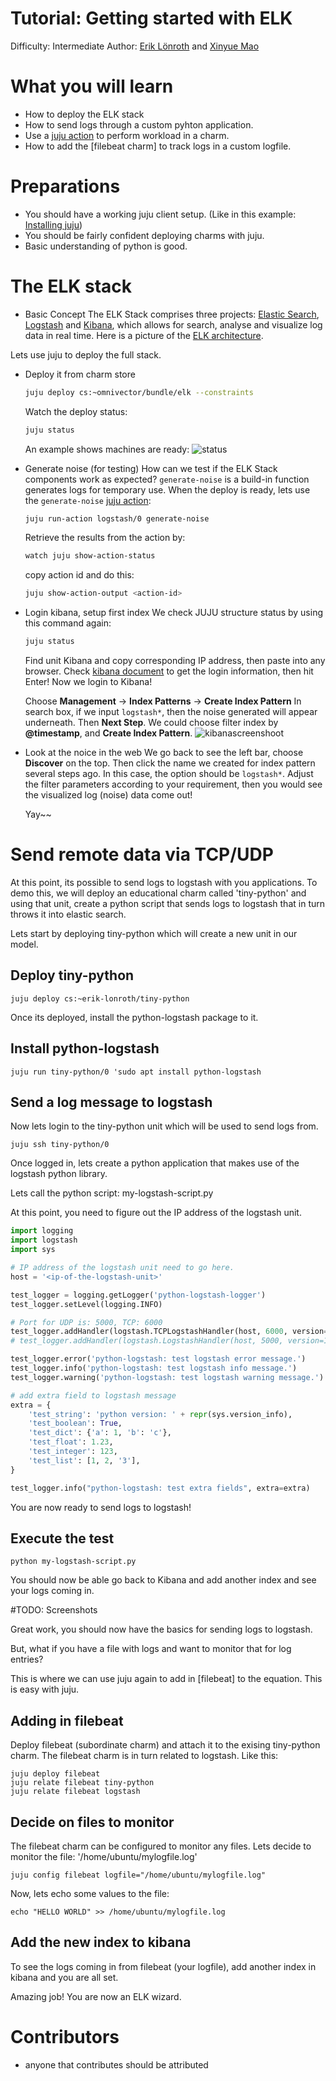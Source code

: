 # Tutorial: Getting started with ELK

Difficulty: Intermediate
Author: [Erik Lönroth] and [Xinyue Mao]

# What you will learn 

* How to deploy the ELK stack
* How to send logs through a custom pyhton application.
* Use a [juju action] to perform workload in a charm.
* How to add the [filebeat charm] to track logs in a custom logfile.

# Preparations
* You should have a working juju client setup. (Like in this example: [Installing juju])
* You should be fairly confident deploying charms with juju.
* Basic understanding of python is good.

# The ELK stack
 - Basic Concept
   The ELK Stack comprises three projects: [Elastic Search], [Logstash] and [Kibana], which allows for search, analyse and visualize log data in real time.
   Here is a picture of the [ELK architecture]. 
   
 Lets use juju to deploy the full stack.

 - Deploy it from charm store
    ```sh
    juju deploy cs:~omnivector/bundle/elk --constraints
    ```
    Watch the deploy status:
    ```sh
    juju status
    ```
    An example shows machines are ready:
    ![status] 
    
    
 - Generate noise (for testing)
   How can we test if the ELK Stack components work as expected?
   `generate-noise` is a build-in function generates logs for temporary use.
   When the deploy is ready, lets use the `generate-noise` [juju action]: 
   ```sh
   juju run-action logstash/0 generate-noise
   ```
   Retrieve the results from the action by:
   ```sh
   watch juju show-action-status
   ```
   copy action id and do this:
   ```sh
   juju show-action-output <action-id>
   ```
   
 - Login kibana, setup first index
   We check JUJU structure status by using this command again:
   ```sh
   juju status
   ```
   Find unit Kibana and copy corresponding IP address, then paste into any browser.
   Check [kibana document] to get the login information, then hit Enter!
   Now we login to Kibana!
   
   Choose **Management** -> **Index Patterns** -> **Create Index Pattern**
   In search box, if we input `logstash*`, then the noise generated will appear underneath. Then **Next Step**.
   We could choose filter index by **@timestamp**, and **Create Index Pattern**.
   ![kibanascreenshoot]

 - Look at the noice in the web
   We go back to see the left bar, choose **Discover** on the top. Then click the name we created for index pattern several steps ago. In this case, the option should be `logstash*`.
   Adjust the filter parameters according to your requirement, then you would see the visualized log (noise) data come out! 

   Yay~~
   


# Send remote data via TCP/UDP
At this point, its possible to send logs to logstash with you applications. To demo this, we will deploy an educational charm called 'tiny-python' and using that unit, create a python script that sends logs to logstash that in turn throws it into elastic search.

Lets start by deploying tiny-python which will create a new unit in our model.

## Deploy tiny-python

``` juju deploy cs:~erik-lonroth/tiny-python ```

Once its deployed, install the python-logstash package to it.
## Install python-logstash
```juju run tiny-python/0 'sudo apt install python-logstash```

## Send a log message to logstash
Now lets login to the tiny-python unit which will be used to send logs from.

```juju ssh tiny-python/0```

Once logged in, lets create a python application that makes use of the logstash python library.

Lets call the python script: my-logstash-script.py

At this point, you need to figure out the IP address of the logstash unit.

```python
import logging
import logstash
import sys

# IP address of the logstash unit need to go here.
host = '<ip-of-the-logstash-unit>'

test_logger = logging.getLogger('python-logstash-logger')
test_logger.setLevel(logging.INFO)

# Port for UDP is: 5000, TCP: 6000
test_logger.addHandler(logstash.TCPLogstashHandler(host, 6000, version=1))
# test_logger.addHandler(logstash.LogstashHandler(host, 5000, version=1))

test_logger.error('python-logstash: test logstash error message.')
test_logger.info('python-logstash: test logstash info message.')
test_logger.warning('python-logstash: test logstash warning message.')

# add extra field to logstash message
extra = {
    'test_string': 'python version: ' + repr(sys.version_info),
    'test_boolean': True,
    'test_dict': {'a': 1, 'b': 'c'},
    'test_float': 1.23,
    'test_integer': 123,
    'test_list': [1, 2, '3'],
}

test_logger.info("python-logstash: test extra fields", extra=extra)
```

You are now ready to send logs to logstash!

## Execute the test

```
python my-logstash-script.py
```

You should now be able go back to Kibana and add another index and see your logs coming in.

#TODO: Screenshots

Great work, you should now have the basics for sending logs to logstash.

But, what if you have a file with logs and want to monitor that for log entries?

This is where we can use juju again to add in [filebeat] to the equation. This is easy with juju.

## Adding in filebeat
Deploy filebeat (subordinate charm) and attach it to the exising tiny-python charm. The filebeat charm is in turn related to logstash. Like this:
```
juju deploy filebeat
juju relate filebeat tiny-python
juju relate filebeat logstash
```

## Decide on files to monitor
The filebeat charm can be configured to monitor any files. Lets decide to monitor the file: '/home/ubuntu/mylogfile.log'

```
juju config filebeat logfile="/home/ubuntu/mylogfile.log"
```
Now, lets echo some values to the file:

```
echo "HELLO WORLD" >> /home/ubuntu/mylogfile.log
```

## Add the new index to kibana
To see the logs coming in from filebeat (your logfile), add another index in kibana and you are all set.

Amazing job! You are now an ELK wizard.

# Contributors
 - anyone that contributes should be attributed

[Erik Lönroth]: http://eriklonroth.wordpress.com
[Xinyue Mao]: http://awesome
[tiny-python]: https://jujucharms.com/new/u/erik-lonroth/tiny-python
[Getting started]: https://docs.jujucharms.com/2.5/en/getting-started
[ELK architecture]: https://cdn2.howtodoinjava.com/wp-content/uploads/2017/08/ELK.jpg
[Installing juju]: https://discourse.jujucharms.com/t/installing-juju/1164
[Elastic Search]: https://jujucharms.com/u/omnivector/elasticsearch
[Logstash]: https://jujucharms.com/u/omnivector/logstash
[Kibana]: https://jujucharms.com/u/omnivector/kibana
[juju action]: https://docs.jujucharms.com/2.5/en/actions
[status]: https://github.com/erik78se/tutorial-elk-stack/blob/master/jujustatus.PNG?raw=true
[kibana document]: https://jujucharms.com/u/omnivector/kibana/
[kibanascreenshoot]: https://github.com/erik78se/tutorial-elk-stack/blob/master/kibana_screenshoot.PNG?raw=true
